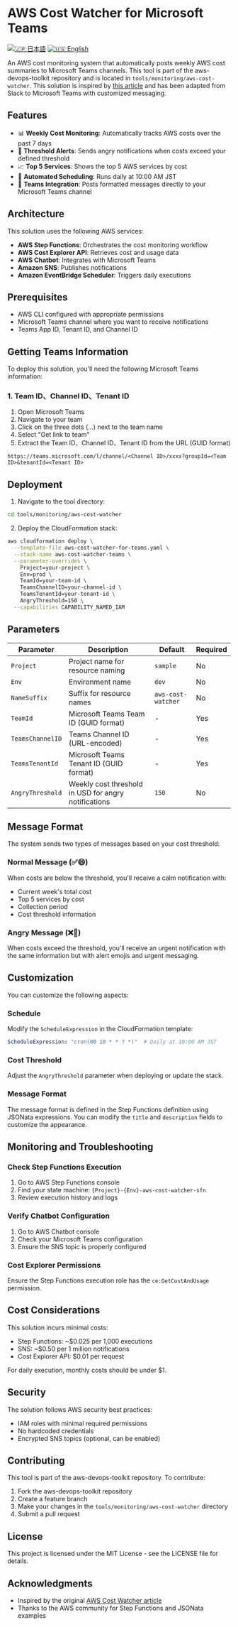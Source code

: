 # AWS Cost Watcher for Microsoft Teams

[![🇯🇵 日本語](https://img.shields.io/badge/%F0%9F%87%AF%F0%9F%87%B5-日本語-white)](./README-ja.md) [![🇺🇸 English](https://img.shields.io/badge/%F0%9F%87%BA%F0%9F%87%B8-English-white)](./README.md)

An AWS cost monitoring system that automatically posts weekly AWS cost summaries to Microsoft Teams channels. This tool is part of the aws-devops-toolkit repository and is located in `tools/monitoring/aws-cost-watcher`. This solution is inspired by [this article](https://dev.classmethod.jp/articles/aws-cost-watcher-with-sfn-jsonata/) and has been adapted from Slack to Microsoft Teams with customized messaging.

## Features

- 📊 **Weekly Cost Monitoring**: Automatically tracks AWS costs over the past 7 days
- 🚨 **Threshold Alerts**: Sends angry notifications when costs exceed your defined threshold
- 📈 **Top 5 Services**: Shows the top 5 AWS services by cost
- 🤖 **Automated Scheduling**: Runs daily at 10:00 AM JST
- 👥 **Teams Integration**: Posts formatted messages directly to your Microsoft Teams channel

## Architecture

This solution uses the following AWS services:

- **AWS Step Functions**: Orchestrates the cost monitoring workflow
- **AWS Cost Explorer API**: Retrieves cost and usage data
- **AWS Chatbot**: Integrates with Microsoft Teams
- **Amazon SNS**: Publishes notifications
- **Amazon EventBridge Scheduler**: Triggers daily executions

## Prerequisites

- AWS CLI configured with appropriate permissions
- Microsoft Teams channel where you want to receive notifications
- Teams App ID, Tenant ID, and Channel ID

## Getting Teams Information

To deploy this solution, you'll need the following Microsoft Teams information:

### 1. Team ID、Channel ID、Tenant ID

1. Open Microsoft Teams
2. Navigate to your team
3. Click on the three dots (...) next to the team name
4. Select "Get link to team"
5. Extract the Team ID、Channel ID、Tenant ID from the URL (GUID format)

```text
https://teams.microsoft.com/l/channel/<Channel ID>/xxxx?groupId=<Team ID>&tenantId=<Tenant ID>
```

## Deployment

1. Navigate to the tool directory:

```bash
cd tools/monitoring/aws-cost-watcher
```

2. Deploy the CloudFormation stack:

```bash
aws cloudformation deploy \
  --template-file aws-cost-watcher-for-teams.yaml \
  --stack-name aws-cost-watcher-teams \
  --parameter-overrides \
    Project=your-project \
    Env=prod \
    TeamId=your-team-id \
    TeamsChannelID=your-channel-id \
    TeamsTenantId=your-tenant-id \
    AngryThreshold=150 \
  --capabilities CAPABILITY_NAMED_IAM
```

## Parameters

| Parameter | Description | Default | Required |
|-----------|-------------|---------|----------|
| `Project` | Project name for resource naming | `sample` | No |
| `Env` | Environment name | `dev` | No |
| `NameSuffix` | Suffix for resource names | `aws-cost-watcher` | No |
| `TeamId` | Microsoft Teams Team ID (GUID format) | - | Yes |
| `TeamsChannelID` | Teams Channel ID (URL-encoded) | - | Yes |
| `TeamsTenantId` | Microsoft Teams Tenant ID (GUID format) | - | Yes |
| `AngryThreshold` | Weekly cost threshold in USD for angry notifications | `150` | No |

## Message Format

The system sends two types of messages based on your cost threshold:

### Normal Message (✅😄)

When costs are below the threshold, you'll receive a calm notification with:

- Current week's total cost
- Top 5 services by cost
- Collection period
- Cost threshold information

### Angry Message (❌🤬)

When costs exceed the threshold, you'll receive an urgent notification with the same information but with alert emojis and urgent messaging.

## Customization

You can customize the following aspects:

### Schedule

Modify the `ScheduleExpression` in the CloudFormation template:

```yaml
ScheduleExpression: "cron(00 10 * * ? *)"  # Daily at 10:00 AM JST
```

### Cost Threshold

Adjust the `AngryThreshold` parameter when deploying or update the stack.

### Message Format

The message format is defined in the Step Functions definition using JSONata expressions. You can modify the `title` and `description` fields to customize the appearance.

## Monitoring and Troubleshooting

### Check Step Functions Execution

1. Go to AWS Step Functions console
2. Find your state machine: `{Project}-{Env}-aws-cost-watcher-sfn`
3. Review execution history and logs

### Verify Chatbot Configuration

1. Go to AWS Chatbot console
2. Check your Microsoft Teams configuration
3. Ensure the SNS topic is properly configured

### Cost Explorer Permissions

Ensure the Step Functions execution role has the `ce:GetCostAndUsage` permission.

## Cost Considerations

This solution incurs minimal costs:

- Step Functions: ~$0.025 per 1,000 executions
- SNS: ~$0.50 per 1 million notifications
- Cost Explorer API: $0.01 per request

For daily execution, monthly costs should be under $1.

## Security

The solution follows AWS security best practices:

- IAM roles with minimal required permissions
- No hardcoded credentials
- Encrypted SNS topics (optional, can be enabled)

## Contributing

This tool is part of the aws-devops-toolkit repository. To contribute:

1. Fork the aws-devops-toolkit repository
2. Create a feature branch
3. Make your changes in the `tools/monitoring/aws-cost-watcher` directory
4. Submit a pull request

## License

This project is licensed under the MIT License - see the LICENSE file for details.

## Acknowledgments

- Inspired by the original [AWS Cost Watcher article](https://dev.classmethod.jp/articles/aws-cost-watcher-with-sfn-jsonata/)
- Thanks to the AWS community for Step Functions and JSONata examples